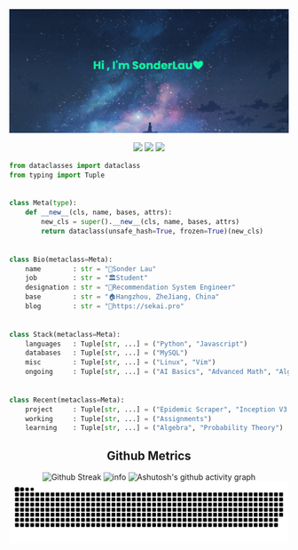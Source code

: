 <img src="https://raw.githubusercontent.com/sonderlau/sonderlau/main/imgs/banner.png">

<p align="center">
    <img src="https://badges.pufler.dev/visits/sonderlau/sonderlau" />
    <img src="https://badges.pufler.dev/repos/sonderlau" />
    <img src="https://badges.pufler.dev/commits/monthly/sonderlau" />
</p>

```python
from dataclasses import dataclass
from typing import Tuple


class Meta(type):
    def __new__(cls, name, bases, attrs):
        new_cls = super().__new__(cls, name, bases, attrs)
        return dataclass(unsafe_hash=True, frozen=True)(new_cls)


class Bio(metaclass=Meta):
    name        : str = "🤝Sonder Lau"
    job         : str = "🏛Student"
    designation : str = "🔣Recommendation System Engineer"
    base        : str = "🏠Hangzhou, ZheJiang, China"
    blog        : str = "🐚https://sekai.pro"


class Stack(metaclass=Meta):
    languages   : Tuple[str, ...] = ("Python", "Javascript")
    databases   : Tuple[str, ...] = ("MySQL")
    misc        : Tuple[str, ...] = ("Linux", "Vim")
    ongoing     : Tuple[str, ...] = ("AI Basics", "Advanced Math", "Algorithm", "Rust", "Recommendation System")


class Recent(metaclass=Meta):
    project     : Tuple[str, ...] = ("Epidemic Scraper", "Inception V3 model")
    working     : Tuple[str, ...] = ("Assignments")
    learning    : Tuple[str, ...] = ("Algebra", "Probability Theory")
```

<h2 align="center">Github Metrics</h2>


<div align="center">
    <img src="https://github-readme-streak-stats.herokuapp.com?user=SonderLau&theme=react&hide_border=true" alt="Github Streak" />
    <img src="https://github-readme-stats.vercel.app/api?username=SonderLau&show_icons=true&count_private=true&hide=prs&theme=react" alt="info" />
    <img src="https://activity-graph.herokuapp.com/graph?username=SonderLau&theme=react-dark" alt="Ashutosh's github activity graph" />
    <img src="https://raw.githubusercontent.com/sonderlau/sonderlau/2f094c013a2cd4e882136e56adff66e189c7b5ef/github-contribution-grid-snake.svg" />
</div>




  
